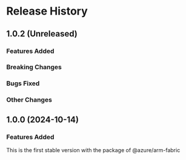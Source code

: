 # Release History

## 1.0.2 (Unreleased)

### Features Added

### Breaking Changes

### Bugs Fixed

### Other Changes

## 1.0.0 (2024-10-14)

### Features Added

This is the first stable version with the package of @azure/arm-fabric
